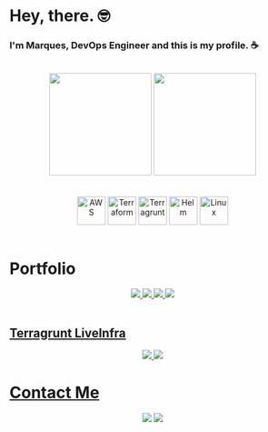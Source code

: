 # Hey, there. 🤓

### I'm Marques, DevOps Engineer and this is my profile. ☕

<div align="center"><br>
  <img height="180em" src="https://github-readme-stats.vercel.app/api?username=marquesmateus93&show_icons=true&theme=dark"/>
<img height="180em" src="https://github-readme-stats.vercel.app/api/top-langs/?username=marquesmateus93&theme=dark&layout=donut)](https://github.com/anuraghazra/github-readme-stats)"/>
</div><br>

<div align="center"><br>
  <img src="https://github.com/marquesmateus93/marquesmateus93/assets/5325106/d6cb9074-1cf2-40ad-a447-231f01e932b0" alt="AWS" width="50" height="50">
  <img src="https://github.com/marquesmateus93/marquesmateus93/assets/5325106/9380daa4-bc0d-4620-9fd2-29268d399ed3" alt="Terraform" width="50" height="50">
  <img src="https://github.com/marquesmateus93/marquesmateus93/assets/5325106/de026ee0-68e9-4258-9a81-ae3b91414c56" alt="Terragrunt" width="50" height="50">
  <img src="https://github.com/marquesmateus93/marquesmateus93/assets/5325106/604fc329-d9e1-4661-87a4-fddb1dbfb438" alt="Helm" width="50" height="50">
  <img src="https://github.com/marquesmateus93/marquesmateus93/assets/5325106/c5ef1717-8883-4e1e-b9e6-af88f05829be" alt="Linux" width="50" height="50">
</div><br>
  
# Portfolio

<div align="center">
  <a href="https://github.com/marquesmateus93/terraform-vpc"> <img src="https://github-readme-stats.vercel.app/api/pin/?username=marquesmateus93&repo=terraform-vpc&show_owner=true&theme=dark"/>
  <a href="https://github.com/marquesmateus93/terraform-app-demo"> <img src="https://github-readme-stats.vercel.app/api/pin/?username=marquesmateus93&repo=terraform-app-demo&show_owner=true&theme=dark"/>
  <a href="https://github.com/marquesmateus93/terraform-rds"> <img src="https://github-readme-stats.vercel.app/api/pin/?username=marquesmateus93&repo=terraform-rds&show_owner=true&theme=dark"/>
  <a href="https://github.com/marquesmateus93/terraform-tags"> <img src="https://github-readme-stats.vercel.app/api/pin/?username=marquesmateus93&repo=terraform-tags&show_owner=true&theme=dark"/>
</div><br/>

## Terragrunt LiveInfra

<div align="center">
  <a href="https://github.com/marquesmateus93/terragrunt-vpc"> <img src="https://github-readme-stats.vercel.app/api/pin/?username=marquesmateus93&repo=terragrunt-vpc&show_owner=true&theme=dark"/>
  <a href="https://github.com/marquesmateus93/terragrunt-app-demo"> <img src="https://github-readme-stats.vercel.app/api/pin/?username=marquesmateus93&repo=terragrunt-app-demo&show_owner=true&theme=dark"/>
</div>

# Contact Me

<div align="center">
  <a href="https://www.linkedin.com/in/mateus-marques-2832b7161" target="_blank"> <img src="https://img.shields.io/badge/LinkedIn-0077B5?style=for-the-badge&logo=linkedin&logoColor=white" target="_blank"></a>
  <a href="mailto:marquesmateus@outlook.com target="_blank"> <img src="https://img.shields.io/badge/Microsoft_Outlook-0078D4?style=for-the-badge&logo=microsoft-outlook&logoColor=white" target="_blank"></a>
</div>
